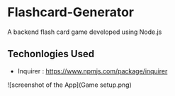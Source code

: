# Flashcard-Generator
A backend flash card game developed using Node.js

## Techonlogies Used

- Inquirer : https://www.npmjs.com/package/inquirer

![screenshot of the App](Game setup.png)